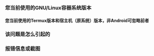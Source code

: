 ### 您当前使用的GNU/Linux容器系统版本



#### 您当前使用的Termux版本和宿主机（原系统）版本，非Android可忽略前者



### 该问题是怎么引起的





### 报错信息或截图




